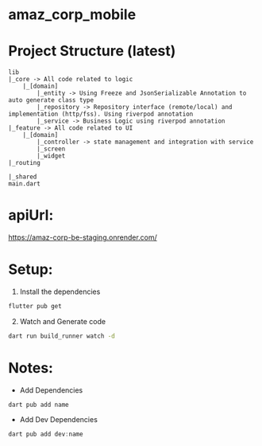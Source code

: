 # amaz_corp_mobile
 
# Project Structure (latest)
```
lib
|_core -> All code related to logic
    |_[domain]
        |_entity -> Using Freeze and JsonSerializable Annotation to auto generate class type
        |_repository -> Repository interface (remote/local) and implementation (http/fss). Using riverpod annotation
        |_service -> Business Logic using riverpod annotation
|_feature -> All code related to UI
    |_[domain]
        |_controller -> state management and integration with service
        |_screen
        |_widget
|_routing

|_shared
main.dart
```

# apiUrl: 
https://amaz-corp-be-staging.onrender.com/

# Setup:
1. Install the dependencies
 
```sh
flutter pub get
```

2. Watch and Generate code

```sh
dart run build_runner watch -d
``` 

# Notes:
- Add Dependencies
```shell
dart pub add name
```
- Add Dev Dependencies
```powershell
dart pub add dev:name
```